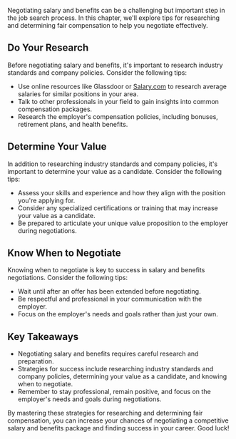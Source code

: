 
Negotiating salary and benefits can be a challenging but important step in the job search process. In this chapter, we'll explore tips for researching and determining fair compensation to help you negotiate effectively.

Do Your Research
----------------

Before negotiating salary and benefits, it's important to research industry standards and company policies. Consider the following tips:

* Use online resources like Glassdoor or [Salary.com](http://Salary.com) to research average salaries for similar positions in your area.
* Talk to other professionals in your field to gain insights into common compensation packages.
* Research the employer's compensation policies, including bonuses, retirement plans, and health benefits.

Determine Your Value
--------------------

In addition to researching industry standards and company policies, it's important to determine your value as a candidate. Consider the following tips:

* Assess your skills and experience and how they align with the position you're applying for.
* Consider any specialized certifications or training that may increase your value as a candidate.
* Be prepared to articulate your unique value proposition to the employer during negotiations.

Know When to Negotiate
----------------------

Knowing when to negotiate is key to success in salary and benefits negotiations. Consider the following tips:

* Wait until after an offer has been extended before negotiating.
* Be respectful and professional in your communication with the employer.
* Focus on the employer's needs and goals rather than just your own.

Key Takeaways
-------------

* Negotiating salary and benefits requires careful research and preparation.
* Strategies for success include researching industry standards and company policies, determining your value as a candidate, and knowing when to negotiate.
* Remember to stay professional, remain positive, and focus on the employer's needs and goals during negotiations.

By mastering these strategies for researching and determining fair compensation, you can increase your chances of negotiating a competitive salary and benefits package and finding success in your career. Good luck!
